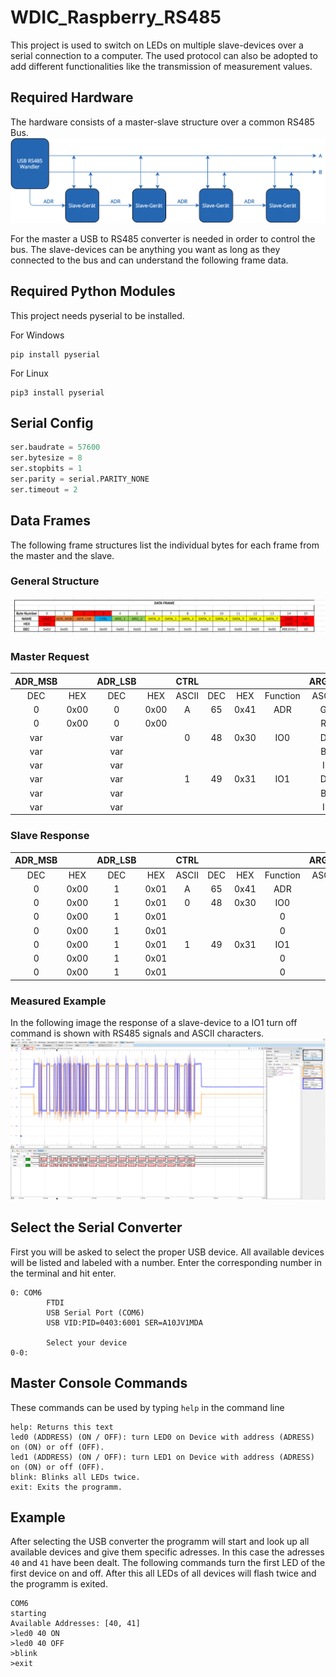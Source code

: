 # WDIC_Raspberry_RS485
This project is used to switch on LEDs on multiple slave-devices over a serial connection to a computer. The used protocol can also be adopted to add different functionalities like the transmission of measurement values.
## Required Hardware
The hardware consists of a master-slave structure over a common RS485 Bus. 
![alt text](images/adress_function-1.PNG)


For the master a USB to RS485 converter is needed in order to control the bus. The slave-devices can be anything you want as long as they connected to the bus and can understand
the following frame data. 

## Required Python Modules
This project needs pyserial to be installed.

For Windows
```
pip install pyserial
```

For Linux
```
pip3 install pyserial
``` 
## Serial Config
```python
ser.baudrate = 57600
ser.bytesize = 8
ser.stopbits = 1
ser.parity = serial.PARITY_NONE
ser.timeout = 2
```
## Data Frames
The following frame structures list the individual bytes for each frame from the master and the slave. 
### General Structure
![alt text](images/data_frame_structure.PNG)
### Master Request

| ADR_MSB |      | ADR_LSB |      | CTRL  |     |      |          | ARG_1 |     |      |            | ARG_2 |     |      |        | DATA_0  | DATA_1  | DATA_2 | DATA_3 | DATA_4 | DATA_5 | DATA_6 | DATA_7 |
| :-----: | :--: | :-----: | :--: | :---: | :-: | :--: | :------: | :---: | :-: | :--: | :--------: | :---: | :-: | :--: | :----: | :-----: | :-----: | :----: | :----: | :----: | :----: | :----: | :----: |
|   DEC   | HEX  |   DEC   | HEX  | ASCII | DEC | HEX  | Function | ASCII | DEC | HEX  |    NAME    | ASCII | DEC | HEX  |  NAME  |    -    |    -    |   -    |   -    |   -    |   -    |   -    |   -    |
|    0    | 0x00 |    0    | 0x00 |   A   | 65  | 0x41 |   ADR    |   G   | 71  | 0x47 |    GIVE    |       |  0  | 0x00 |   -    | ADR_MSB | ADR_LSB |   -    |   -    |   -    |   -    |   -    |   -    |
|    0    | 0x00 |    0    | 0x00 |       |     |      |          |   R   | 82  | 0x52 |   REMOVE   |       |  0  | 0x00 |   -    |         |         |        |        |        |        |        |        |
|   var   |      |   var   |      |   0   | 48  | 0x30 |   IO0    |   D   | 68  | 0x44 | SET_IN_OUT |       | var | var  | IN_OUT |    -    |    -    |   -    |   -    |   -    |   -    |   -    |   -    |
|   var   |      |   var   |      |       |     |      |          |   B   | 66  | 0x42 |    READ    |       |  0  | 0x00 |   -    |    -    |    -    |   -    |   -    |   -    |   -    |   -    |   -    |
|   var   |      |   var   |      |       |     |      |          |   I   | 73  | 0x49 |    SET     |       | var | var  | ON_OFF |    -    |    -    |   -    |   -    |   -    |   -    |   -    |   -    |
|   var   |      |   var   |      |   1   | 49  | 0x31 |   IO1    |   D   | 68  | 0x44 | SET_IN_OUT |       | var | var  | IN_OUT |    -    |    -    |   -    |   -    |   -    |   -    |   -    |   -    |
|   var   |      |   var   |      |       |     |      |          |   B   | 66  | 0x42 |    READ    |       |  0  | 0x00 |   -    |    -    |    -    |   -    |   -    |   -    |   -    |   -    |   -    |
|   var   |      |   var   |      |       |     |      |          |   I   | 73  | 0x49 |    SET     |       |  0  | 0x00 | ON_OFF |    -    |    -    |   -    |   -    |   -    |   -    |   -    |   -    |


### Slave Response

| ADR_MSB |      | ADR_LSB |      | CTRL  |     |      |          | ARG_1 |     |      |            | ARG_2 |     |      |        |  DATA_0  | DATA_1 | DATA_2 | DATA_3 | DATA_4 | DATA_5 | DATA_6 | DATA_7 |
| :-----: | :--: | :-----: | :--: | :---: | :-: | :--: | :------: | :---: | :-: | :--: | :--------: | :---: | :-: | :--: | :----: | :------: | :----: | :----: | :----: | :----: | :----: | :----: | :----: |
|   DEC   | HEX  |   DEC   | HEX  | ASCII | DEC | HEX  | Function | ASCII | DEC | HEX  |    NAME    | ASCII | DEC | HEX  |  NAME  |    -     |   -    |   -    |   -    |   -    |   -    |   -    |   -    |
|    0    | 0x00 |    1    | 0x01 |   A   | 65  | 0x41 |   ADR    |       | 71  | 0x47 |    GIVE    |       |  1  | 0x01 |   -    |    -     |   -    |   -    |   -    |   -    |   -    |   -    |   -    |
|    0    | 0x00 |    1    | 0x01 |   0   | 48  | 0x30 |   IO0    |       | 68  | 0x44 | SET_IN_OUT |       | var | var  | IN_OUT |  IN_OUT  |   -    |   -    |   -    |   -    |   -    |   -    |   -    |
|    0    | 0x00 |    1    | 0x01 |       |     |      |    0     |       | 66  | 0x42 |    READ    |       |  0  | 0x00 |   -    | READ_IO0 |   -    |   -    |   -    |   -    |   -    |   -    |   -    |
|    0    | 0x00 |    1    | 0x01 |       |     |      |    0     |       | 73  | 0x49 |    SET     |       | var | var  | ON_OFF | READ_IO0 |   -    |   -    |   -    |   -    |   -    |   -    |   -    |
|    0    | 0x00 |    1    | 0x01 |   1   | 49  | 0x31 |   IO1    |       | 68  | 0x44 | SET_IN_OUT |       | var | var  | IN_OUT |  IN_OUT  |   -    |   -    |   -    |   -    |   -    |   -    |   -    |
|    0    | 0x00 |    1    | 0x01 |       |     |      |    0     |       | 66  | 0x42 |    READ    |       |  0  | 0x00 |   -    | READ_IO1 |   -    |   -    |   -    |   -    |   -    |   -    |   -    |
|    0    | 0x00 |    1    | 0x01 |       |     |      |    0     |       | 73  | 0x49 |    SET     |       |  0  | 0x00 | ON_OFF | READ_IO1 |   -    |   -    |   -    |   -    |   -    |   -    |   -    |
### Measured Example
In the following image the response of a slave-device to a IO1 turn off command is shown with RS485 signals and ASCII characters.
![alt text](images/slave_resp_measured_dataframe-1.PNG)
## Select the Serial Converter
First you will be asked to select the proper USB device. All available devices will be listed and labeled with a number.
Enter the corresponding number in the terminal and hit enter.


```
0: COM6
        FTDI
        USB Serial Port (COM6)
        USB VID:PID=0403:6001 SER=A10JV1MDA
        
        Select your device
0-0: 
```
## Master Console Commands
These commands can be used by typing ``help`` in the command line

```
help: Returns this text
led0 (ADDRESS) (ON / OFF): turn LED0 on Device with address (ADRESS) on (ON) or off (OFF).
led1 (ADDRESS) (ON / OFF): turn LED1 on Device with address (ADRESS) on (ON) or off (OFF). 
blink: Blinks all LEDs twice.
exit: Exits the programm.
```
## Example
After selecting the USB converter the programm will start and look up all available devices and give them specific adresses. In this case 
the adresses ``40`` and ``41`` have been dealt.  The following commands turn the first LED of the first device on and off. After this all LEDs of all devices
will flash twice and the programm is exited.
```
COM6
starting
Available Addresses: [40, 41]
>led0 40 ON
>led0 40 OFF 
>blink
>exit 
``` 
